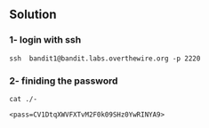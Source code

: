 
## Solution 

### 1- login with ssh

``` 
ssh  bandit1@bandit.labs.overthewire.org -p 2220

```

### 2- finiding the password

```
cat ./-

<pass=CV1DtqXWVFXTvM2F0k09SHz0YwRINYA9>

```

